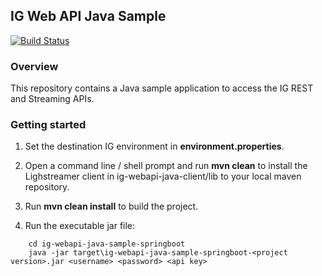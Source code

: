 ## IG Web API Java Sample
[![Build Status](https://travis-ci.org/IG-Group/ig-webapi-java-sample.svg?branch=master)](https://travis-ci.org/IG-Group/ig-webapi-java-sample)

### Overview
This repository contains a Java sample application to access the IG REST and Streaming APIs.

### Getting started
1) Set the destination IG environment in **environment.properties**.

2) Open a command line / shell prompt and run **mvn clean** to install the Lighstreamer client in ig-webapi-java-client/lib to your local maven repository.

3) Run **mvn clean install** to build the project.

4) Run the executable jar file:
```
    cd ig-webapi-java-sample-springboot
    java -jar target\ig-webapi-java-sample-springboot-<project version>.jar <username> <password> <api key>
```
